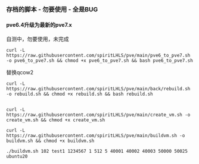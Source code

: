 
### 存档的脚本 - 勿要使用 - 全是BUG

#### pve6.4升级为最新的pve7.x

自测中，勿要使用，未完成

```
curl -L https://raw.githubusercontent.com/spiritLHLS/pve/main/pve6_to_pve7.sh -o pve6_to_pve7.sh && chmod +x pve6_to_pve7.sh && bash pve6_to_pve7.sh
```

替换qcow2

```
curl -L https://raw.githubusercontent.com/spiritLHLS/pve/main/back/rebuild.sh -o rebuild.sh && chmod +x rebuild.sh && bash rebuild.sh
```

```

```

```
curl -L https://raw.githubusercontent.com/spiritLHLS/pve/main/create_vm.sh -o create_vm.sh && chmod +x create_vm.sh
```

```
curl -L https://raw.githubusercontent.com/spiritLHLS/pve/main/buildvm.sh -o buildvm.sh && chmod +x buildvm.sh
```

```
./buildvm.sh 102 test1 1234567 1 512 5 40001 40002 40003 50000 50025 ubuntu20
```
